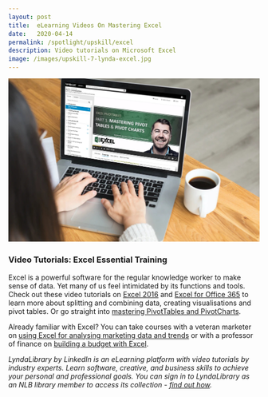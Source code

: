 ```yaml
---
layout: post
title:  eLearning Videos On Mastering Excel
date:   2020-04-14
permalink: /spotlight/upskill/excel
description: Video tutorials on Microsoft Excel
image: /images/upskill-7-lynda-excel.jpg
---
```

<img src="/images/upskill-7-lynda-excel.jpg">
<h3>Video Tutorials: Excel Essential Training</h3>
<p>Excel is a powerful software for the regular knowledge worker to make sense of data. Yet many of us feel intimidated by its functions and tools. Check out these video tutorials on <a href="https://www.lynda.com/Excel-tutorials/Excel-2016-Essential-Training/376985-2.html" target="_blank">Excel 2016</a> and <a href="https://www.lynda.com/Excel-tutorials/Excel-Essential-Training-Office-365/728369-2.html" target="_blank">Excel for Office 365</a> to learn more about splitting and combining data, creating visualisations and pivot tables. Or go straight into <a href="https://www.lynda.com/Excel-tutorials/Excel-PivotTables-Part-1-Mastering-PivotTables-PivotCharts/800195-2.html" target="_blank">mastering PivotTables and PivotCharts</a>.</p> 
<p>Already familiar with Excel? You can take courses with a veteran marketer on <a href="https://www.lynda.com/Excel-tutorials/Excel-Marketers/618711-2.html" target="_blank">using Excel for analysing marketing data and trends</a> or with a professor of finance on <a href="https://www.lynda.com/Excel-tutorials/Operational-budgeting-Excel/697706/748435-4.html" target="_blank">building a budget with Excel</a>.
<p><i>LyndaLibrary by LinkedIn is an eLearning platform with video tutorials by industry experts. Learn software, creative, and business skills to achieve your personal and professional goals. You can sign in to LyndaLibrary as an NLB library member to access its collection - <a href="/get-started-with/lynda/">find out how</a>.</i></p>
